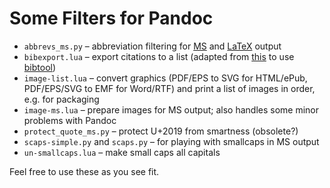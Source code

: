 # Some Filters for Pandoc

- `abbrevs_ms.py` – abbreviation filtering for
  [MS](http://man7.org/linux/man-pages/man7/groff_ms.7.html) and
  [LaTeX](https://www.latex-project.org/) output
- `bibexport.lua` – export citations to a list (adapted from
  [this](https://github.com/pandoc/lua-filters/blob/master/bibexport/bibexport.lua)
  to use [bibtool](http://www.gerd-neugebauer.de/software/TeX/BibTool/))
- `image-list.lua` – convert graphics (PDF/EPS to SVG for HTML/ePub,
  PDF/EPS/SVG to EMF for Word/RTF) and print a list of images in order,
  e.g. for packaging
- `image-ms.lua` – prepare images for MS output; also handles some minor
  problems with Pandoc
- `protect_quote_ms.py` – protect U+2019 from smartness (obsolete?)
- `scaps-simple.py` and `scaps.py` – for playing with smallcaps in MS
  output
- `un-smallcaps.lua` – make small caps all capitals


Feel free to use these as you see fit.
